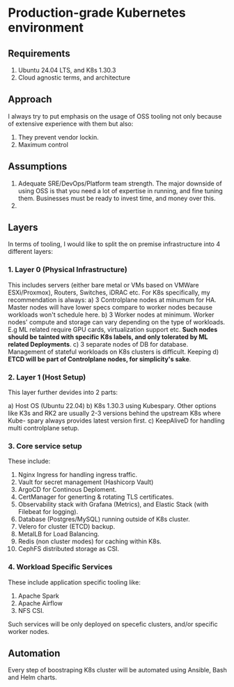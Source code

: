 # Production-grade Kubernetes environment

## Requirements

1. Ubuntu 24.04 LTS, and K8s 1.30.3
2. Cloud agnostic terms, and architecture

## Approach

I always try to put emphasis on the usage of OSS tooling not only because of extensive experience with them
but also:

1. They prevent vendor lockin.
2. Maximum control

## Assumptions

1. Adequate SRE/DevOps/Platform team strength. The major downside of using OSS is that you need a lot of
expertise in running, and fine tuning them. Businesses must be ready to invest time, and money over this.
2.

## Layers

In terms of tooling, I would like to split the on premise infrastructure into 4 different layers:

### 1. Layer 0 (Physical Infrastructure)

This includes servers (either bare metal or VMs based on VMWare ESXi/Proxmox), Routers, Switches, iDRAC etc. For K8s
specifically, my recommendation is always:
a) 3 Controlplane nodes at minumum for HA. Master nodes will have lower specs compare to worker nodes because workloads won't
  schedule here.
b) 3 Worker nodes at minimum. Worker nodes' compute and storage can vary depending on the type of workloads. E.g ML
  related require GPU cards, virtualization support etc. **Such nodes should be tainted with specific K8s labels, and
  only tolerated by ML related Deployments**.
c) 3 separate nodes of DB for database. Management of stateful workloads on K8s clusters is difficult. Keeping
d) **ETCD will be part of Controlplane nodes, for simplicity's sake**.

### 2. Layer 1 (Host Setup)

This layer further devides into 2 parts:

a) Host OS (Ubuntu 22.04)
b) K8s 1.30.3 using Kubespary. Other options like K3s and RK2 are usually 2-3 versions behind the upstream K8s where Kube-
  spary always provides latest version first.
c) KeepAliveD for handling multi controlplane setup.

### 3. Core service setup

These include:

1. Nginx Ingress for handling ingress traffic.
2. Vault for secret management (Hashicorp Vault)
3. ArgoCD for Continous Deploment.
4. CertManager for generting & rotating TLS certificates.
5. Observability stack with Grafana (Metrics), and Elastic Stack (with Filebeat for logging).
6. Database (Postgres/MySQL) running outside of K8s cluster.
7. Velero for cluster (ETCD) backup.
8. MetalLB for Load Balancing.
9. Redis (non cluster modes) for caching within K8s.
10. CephFS distributed storage as CSI.

### 4. Workload Specific Services

These include application specific tooling like:

1. Apache Spark
2. Apache Airflow
3. NFS CSI.

Such services will be only deployed on specefic clusters, and/or specific worker nodes.

## Automation

Every step of boostraping K8s cluster will be automated using Ansible, Bash and Helm charts.
